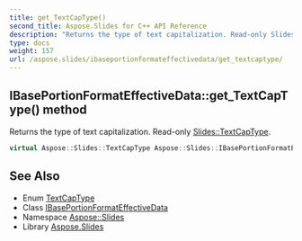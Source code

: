 ```yaml
---
title: get_TextCapType()
second_title: Aspose.Slides for C++ API Reference
description: "Returns the type of text capitalization. Read-only Slides::TextCapType."
type: docs
weight: 157
url: /aspose.slides/ibaseportionformateffectivedata/get_textcaptype/
---
```

## IBasePortionFormatEffectiveData::get_TextCapType() method


Returns the type of text capitalization. Read-only [Slides::TextCapType](../../textcaptype/).

```cpp
virtual Aspose::Slides::TextCapType Aspose::Slides::IBasePortionFormatEffectiveData::get_TextCapType()=0
```

## See Also

* Enum [TextCapType](../../textcaptype/)
* Class [IBasePortionFormatEffectiveData](../)
* Namespace [Aspose::Slides](../../)
* Library [Aspose.Slides](../../../)